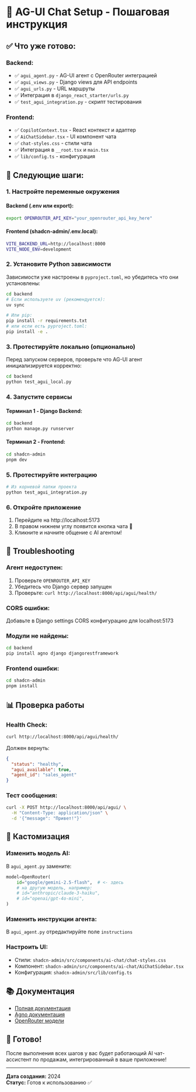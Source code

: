 # 🚀 AG-UI Chat Setup - Пошаговая инструкция

## ✅ Что уже готово:

### Backend:
- ✅ `agui_agent.py` - AG-UI агент с OpenRouter интеграцией
- ✅ `agui_views.py` - Django views для API endpoints
- ✅ `agui_urls.py` - URL маршруты
- ✅ Интеграция в `django_react_starter/urls.py`
- ✅ `test_agui_integration.py` - скрипт тестирования

### Frontend:
- ✅ `CopilotContext.tsx` - React контекст и адаптер
- ✅ `AiChatSidebar.tsx` - UI компонент чата
- ✅ `chat-styles.css` - стили чата
- ✅ Интеграция в `__root.tsx` и `main.tsx`
- ✅ `lib/config.ts` - конфигурация

## 🎯 Следующие шаги:

### 1. Настройте переменные окружения

#### Backend (.env или export):
```bash
export OPENROUTER_API_KEY="your_openrouter_api_key_here"
```

#### Frontend (shadcn-admin/.env.local):
```bash
VITE_BACKEND_URL=http://localhost:8000
VITE_NODE_ENV=development
```

### 2. Установите Python зависимости

Зависимости уже настроены в `pyproject.toml`, но убедитесь что они установлены:

```bash
cd backend
# Если используете uv (рекомендуется):
uv sync

# Или pip:
pip install -r requirements.txt
# или если есть pyproject.toml:
pip install -e .
```

### 3. Протестируйте локально (опционально)

Перед запуском серверов, проверьте что AG-UI агент инициализируется корректно:

```bash
cd backend
python test_agui_local.py
```

### 4. Запустите сервисы

#### Терминал 1 - Django Backend:
```bash
cd backend
python manage.py runserver
```

#### Терминал 2 - Frontend:
```bash
cd shadcn-admin
pnpm dev
```

### 5. Протестируйте интеграцию

```bash
# Из корневой папки проекта
python test_agui_integration.py
```

### 6. Откройте приложение

1. Перейдите на http://localhost:5173
2. В правом нижнем углу появится кнопка чата 💬
3. Кликните и начните общение с AI агентом!

## 🔧 Troubleshooting

### Агент недоступен:
1. Проверьте `OPENROUTER_API_KEY`
2. Убедитесь что Django сервер запущен
3. Проверьте: `curl http://localhost:8000/api/agui/health/`

### CORS ошибки:
Добавьте в Django settings CORS конфигурацию для localhost:5173

### Модули не найдены:
```bash
cd backend
pip install agno django djangorestframework
```

### Frontend ошибки:
```bash
cd shadcn-admin
pnpm install
```

## 📊 Проверка работы

### Health Check:
```bash
curl http://localhost:8000/api/agui/health/
```

Должен вернуть:
```json
{
  "status": "healthy",
  "agui_available": true,
  "agent_id": "sales_agent"
}
```

### Тест сообщения:
```bash
curl -X POST http://localhost:8000/api/agui/ \
  -H "Content-Type: application/json" \
  -d '{"message": "Привет!"}'
```

## 🎨 Кастомизация

### Изменить модель AI:
В `agui_agent.py` замените:
```python
model=OpenRouter(
    id="google/gemini-2.5-flash",  # <- здесь
    # на другую модель, например:
    # id="anthropic/claude-3-haiku",
    # id="openai/gpt-4o-mini",
)
```

### Изменить инструкции агента:
В `agui_agent.py` отредактируйте поле `instructions`

### Настроить UI:
- Стили: `shadcn-admin/src/components/ai-chat/chat-styles.css`
- Компонент: `shadcn-admin/src/components/ai-chat/AiChatSidebar.tsx`
- Конфигурация: `shadcn-admin/src/lib/config.ts`

## 📚 Документация

- [Полная документация](./AGUI_CHAT_README.md)
- [Agno документация](https://docs.agno.ai/)
- [OpenRouter модели](https://openrouter.ai/models)

## 🎉 Готово!

После выполнения всех шагов у вас будет работающий AI чат-ассистент по продажам, интегрированный в ваше приложение!

---

**Дата создания:** 2024  
**Статус:** Готов к использованию ✅